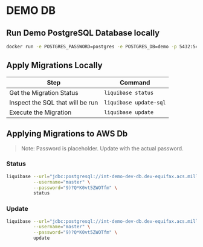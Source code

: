 # DEMO DB

## Run Demo PostgreSQL Database locally

```bash
docker run -e POSTGRES_PASSWORD=postgres -e POSTGRES_DB=demo -p 5432:5432 -d postgres:16.3
```

## Apply Migrations Locally

| Step                             | Command                |
|----------------------------------|------------------------|
| Get the Migration Status         | `liquibase status`     |
| Inspect the SQL that will be run | `liquibase update-sql` |
| Execute the Migration            | `liquibase update`     |

## Applying Migrations to AWS Db

> Note: Password is placeholder. Update with the actual password.

### Status

```bash
liquibase --url="jdbc:postgresql://int-demo-dev-db.dev-equifax.acs.millimanintelliscript.com:5432/demo" \
          --username="master" \
          --password="9)?Q*K0vt5ZWOTfm" \
          status
```

### Update

```bash
liquibase --url="jdbc:postgresql://int-demo-dev-db.dev-equifax.acs.millimanintelliscript.com:5432/demo" \
          --username="master" \
          --password="9)?Q*K0vt5ZWOTfm" \
          update
```

